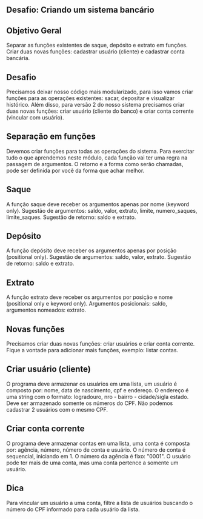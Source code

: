 ## Desafio: Criando um sistema bancário

## Objetivo Geral

Separar as funções existentes de saque, depósito e extrato em funções. Criar duas novas funções: cadastrar usuário (cliente) e cadastrar conta bancária.

## Desafio

Precisamos deixar nosso código mais modularizado, para isso vamos criar funções para as operações existentes: sacar, depositar e visualizar histórico. Além disso, para versão 2 do nosso sistema precisamos criar duas novas funções: criar usuário (cliente do banco) e criar conta corrente (vincular com usuário).

## Separação em funções

Devemos criar funções para todas as operações do sistema. Para exercitar tudo o que aprendemos neste módulo, cada função vai ter uma regra na passagem de argumentos. O retorno e a forma como serão chamadas, pode ser definida por você da forma que achar melhor.

## Saque

A função saque deve receber os argumentos apenas por nome (keyword only). Sugestão de argumentos: saldo, valor, extrato, limite, numero_saques, limite_saques. Sugestão de retorno: saldo e extrato.

## Depósito

A função depósito deve receber os argumentos apenas por posição (positional only). Sugestão de argumentos: saldo, valor, extrato. Sugestão de retorno: saldo e extrato.

## Extrato

A função extrato deve receber os argumentos por posição e nome (positional only e keyword only). Argumentos posicionais: saldo, argumentos nomeados: extrato.

## Novas funções

Precisamos criar duas novas funções: criar usuários e criar conta corrente. Fique a vontade para adicionar mais funções, exemplo: listar contas.

## Criar usuário (cliente)

O programa deve armazenar os usuários em uma lista, um usuário é composto por: nome, data de nascimento, cpf e endereço. O endereço é uma string com o formato: logradouro, nro - bairro - cidade/sigla estado. Deve ser armazenado somente os números do CPF. Não podemos cadastrar 2 usuários com o mesmo CPF.

## Criar conta corrente

O programa deve armazenar contas em uma lista, uma conta é composta por: agência, número, número de conta e usuário. O número de conta é sequencial, iniciando em 1. O número da agência é fixo: "0001". O usuário pode ter mais de uma conta, mas uma conta pertence a somente um usuário.

## Dica

Para vincular um usuário a uma conta, filtre a lista de usuários buscando o número do CPF informado para cada usuário da lista.
